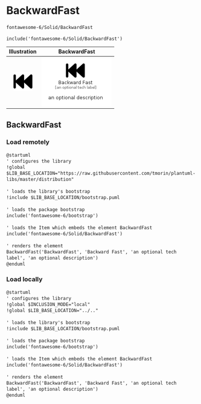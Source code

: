 # BackwardFast


```text
fontawesome-6/Solid/BackwardFast
```

```text
include('fontawesome-6/Solid/BackwardFast')
```



| Illustration | BackwardFast |
| :---: | :---: |
| ![illustration for Illustration](../../fontawesome-6/Solid/BackwardFast.png) | ![illustration for BackwardFast](../../fontawesome-6/Solid/BackwardFast.Local.png) |




## BackwardFast

### Load remotely
```plantuml
@startuml
' configures the library
!global $LIB_BASE_LOCATION="https://raw.githubusercontent.com/tmorin/plantuml-libs/master/distribution"

' loads the library's bootstrap
!include $LIB_BASE_LOCATION/bootstrap.puml

' loads the package bootstrap
include('fontawesome-6/bootstrap')

' loads the Item which embeds the element BackwardFast
include('fontawesome-6/Solid/BackwardFast')

' renders the element
BackwardFast('BackwardFast', 'Backward Fast', 'an optional tech label', 'an optional description')
@enduml
```

### Load locally
```plantuml
@startuml
' configures the library
!global $INCLUSION_MODE="local"
!global $LIB_BASE_LOCATION="../.."

' loads the library's bootstrap
!include $LIB_BASE_LOCATION/bootstrap.puml

' loads the package bootstrap
include('fontawesome-6/bootstrap')

' loads the Item which embeds the element BackwardFast
include('fontawesome-6/Solid/BackwardFast')

' renders the element
BackwardFast('BackwardFast', 'Backward Fast', 'an optional tech label', 'an optional description')
@enduml
```

